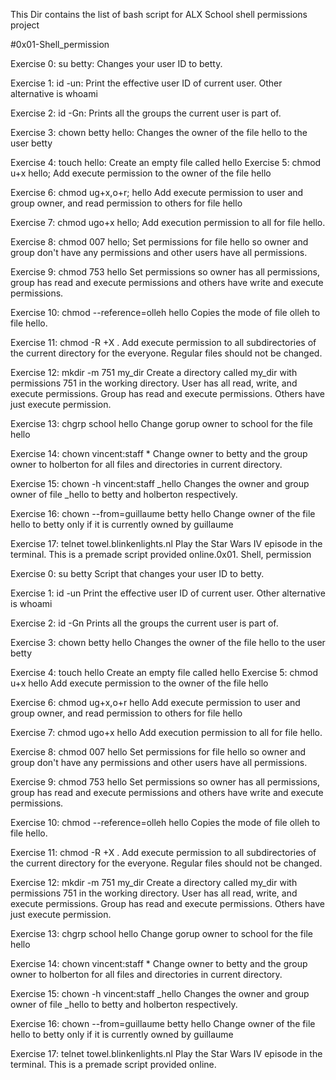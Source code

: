 

This Dir contains the list of bash script for ALX School shell permissions project

#0x01-Shell_permission

Exercise 0: su betty: Changes your user ID to betty.

Exercise 1: id -un: Print the effective user ID of current user. Other alternative is whoami

Exercise 2: id -Gn: Prints all the groups the current user is part of.

Exercise 3: chown betty hello: Changes the owner of the file hello to the user betty

Exercise 4: touch hello: Create an empty file called hello Exercise 5: chmod u+x hello; Add execute permission to the owner of the file hello

Exercise 6: chmod ug+x,o+r; hello Add execute permission to user and group owner, and read permission to others for file hello

Exercise 7: chmod ugo+x hello; Add execution permission to all for file hello.

Exercise 8: chmod 007 hello; Set permissions for file hello so owner and group don't have any permissions and other users have all permissions.

Exercise 9: chmod 753 hello Set permissions so owner has all permissions, group has read and execute permissions and others have write and execute permissions.

Exercise 10: chmod --reference=olleh hello Copies the mode of file olleh to file hello.

Exercise 11: chmod -R +X . Add execute permission to all subdirectories of the current directory for the everyone. Regular files should not be changed.

Exercise 12: mkdir -m 751 my_dir Create a directory called my_dir with permissions 751 in the working directory. User has all read, write, and execute permissions. Group has read and execute permissions. Others have just execute permission.

Exercise 13: chgrp school hello Change gorup owner to school for the file hello

Exercise 14: chown vincent:staff * Change owner to betty and the group owner to holberton for all files and directories in current directory.

Exercise 15: chown -h vincent:staff _hello Changes the owner and group owner of file _hello to betty and holberton respectively.

Exercise 16: chown --from=guillaume betty hello Change owner of the file hello to betty only if it is currently owned by guillaume

Exercise 17: telnet towel.blinkenlights.nl Play the Star Wars IV episode in the terminal. This is a premade script provided online.0x01. Shell, permission

Exercise 0: su betty Script that changes your user ID to betty.

Exercise 1: id -un Print the effective user ID of current user. Other alternative is whoami

Exercise 2: id -Gn Prints all the groups the current user is part of.

Exercise 3: chown betty hello Changes the owner of the file hello to the user betty

Exercise 4: touch hello Create an empty file called hello Exercise 5: chmod u+x hello Add execute permission to the owner of the file hello

Exercise 6: chmod ug+x,o+r hello Add execute permission to user and group owner, and read permission to others for file hello

Exercise 7: chmod ugo+x hello Add execution permission to all for file hello.

Exercise 8: chmod 007 hello Set permissions for file hello so owner and group don't have any permissions and other users have all permissions.

Exercise 9: chmod 753 hello Set permissions so owner has all permissions, group has read and execute permissions and others have write and execute permissions.

Exercise 10: chmod --reference=olleh hello Copies the mode of file olleh to file hello.

Exercise 11: chmod -R +X . Add execute permission to all subdirectories of the current directory for the everyone. Regular files should not be changed.

Exercise 12: mkdir -m 751 my_dir Create a directory called my_dir with permissions 751 in the working directory. User has all read, write, and execute permissions. Group has read and execute permissions. Others have just execute permission.

Exercise 13: chgrp school hello Change gorup owner to school for the file hello

Exercise 14: chown vincent:staff * Change owner to betty and the group owner to holberton for all files and directories in current directory.

Exercise 15: chown -h vincent:staff _hello Changes the owner and group owner of file _hello to betty and holberton respectively.

Exercise 16: chown --from=guillaume betty hello Change owner of the file hello to betty only if it is currently owned by guillaume

Exercise 17: telnet towel.blinkenlights.nl Play the Star Wars IV episode in the terminal. This is a premade script provided online.
